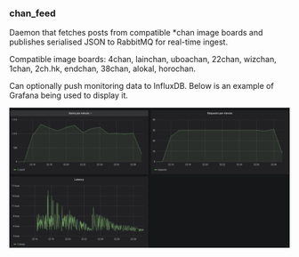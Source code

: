 ### chan_feed

Daemon that fetches posts from compatible *chan
image boards and publishes serialised JSON to RabbitMQ
 for real-time ingest.
 
Compatible image boards: 4chan, lainchan, uboachan,
22chan, wizchan, 1chan, 2ch.hk, endchan, 38chan, alokal,
horochan.

Can optionally push monitoring data to InfluxDB. Below is an
example of Grafana being used to display it.

![monitoring.png](monitoring.png)
